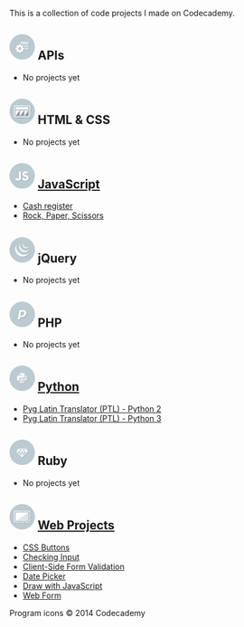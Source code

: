This is a collection of code projects I made on Codecademy.

## <img src="api.png" alt="APIs" width="45px" height="45px" /> APIs

- No projects yet

## <img src="html-css.png" alt="HTML & CSS" width="45px" height="45px" /> HTML & CSS
- No projects yet

## <img src="js.png" alt="JavaScript" width="45px" height="45px" /> [JavaScript](https://github.com/netcyphe/codecademy-projects/tree/master/JavaScript)

- [Cash register](https://github.com/netcyphe/codecademy-projects/tree/master/JavaScript/Cash_register)
- [Rock, Paper, Scissors](https://github.com/netcyphe/codecademy-projects/tree/master/JavaScript/Rock_Paper_Scissors)

## <img src="jquery.png" alt="jQuery" width="45px" height="45px" /> jQuery
- No projects yet

## <img src="php.png" alt="PHP" width="45px" height="45px" /> PHP
- No projects yet

## <img src="python.png" alt="Python" width="45px" height="45px" /> [Python](https://github.com/netcyphe/codecademy-projects/tree/master/Python)
- [Pyg Latin Translator (PTL) - Python 2](https://github.com/netcyphe/codecademy-projects/blob/master/Python/plt_py2.py)
- [Pyg Latin Translator (PTL) - Python 3](https://github.com/netcyphe/codecademy-projects/blob/master/Python/plt_py3.py)

## <img src="ruby.png" alt="Ruby" width="45px" height="45px" /> Ruby
- No projects yet

## <img src="webprojects.png" alt="Web Projects" width="45px" height="45px" /> [Web Projects](https://github.com/netcyphe/codecademy-projects/tree/master/Web_Projects)
- [CSS Buttons](https://github.com/netcyphe/codecademy-projects/tree/master/Web_Projects/CSS_Buttons)
- [Checking Input](https://github.com/netcyphe/codecademy-projects/tree/master/Web_Projects/Checking_Input)
- [Client-Side Form Validation](https://github.com/netcyphe/codecademy-projects/tree/master/Web_Projects/Client-Side_Form_Validation)
- [Date Picker](https://github.com/netcyphe/codecademy-projects/tree/master/Web_Projects/Date_Picker)
- [Draw with JavaScript](https://github.com/netcyphe/codecademy-projects/tree/master/Web_Projects/Draw_with_JavaScript)
- [Web Form](https://github.com/netcyphe/codecademy-projects/tree/master/Web_Projects/Web_Form)

Program icons © 2014 Codecademy

